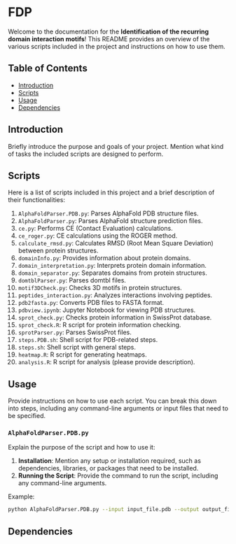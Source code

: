 # FDP

Welcome to the documentation for the **Identification of the recurring domain interaction motifs**! This README provides an overview of the various scripts included in the project and instructions on how to use them.

## Table of Contents
- [Introduction](#introduction)
- [Scripts](#scripts)
- [Usage](#usage)
- [Dependencies](#dependencies)

## Introduction

Briefly introduce the purpose and goals of your project. Mention what kind of tasks the included scripts are designed to perform.

## Scripts

Here is a list of scripts included in this project and a brief description of their functionalities:

1. `AlphaFoldParser.PDB.py`: Parses AlphaFold PDB structure files.
2. `AlphaFoldParser.py`: Parses AlphaFold structure prediction files.
3. `ce.py`: Performs CE (Contact Evaluation) calculations.
4. `ce_roger.py`: CE calculations using the ROGER method.
5. `calculate_rmsd.py`: Calculates RMSD (Root Mean Square Deviation) between protein structures.
6. `domainInfo.py`: Provides information about protein domains.
7. `domain_interpretation.py`: Interprets protein domain information.
8. `domain_separator.py`: Separates domains from protein structures.
9. `domtblParser.py`: Parses domtbl files.
10. `motif3DCheck.py`: Checks 3D motifs in protein structures.
11. `peptides_interaction.py`: Analyzes interactions involving peptides.
12. `pdb2fasta.py`: Converts PDB files to FASTA format.
13. `pdbview.ipynb`: Jupyter Notebook for viewing PDB structures.
14. `sprot_check.py`: Checks protein information in SwissProt database.
15. `sprot_check.R`: R script for protein information checking.
16. `sprotParser.py`: Parses SwissProt files.
17. `steps.PDB.sh`: Shell script for PDB-related steps.
18. `steps.sh`: Shell script with general steps.
19. `heatmap.R`: R script for generating heatmaps.
20. `analysis.R`: R script for analysis (please provide description).

## Usage

Provide instructions on how to use each script. You can break this down into steps, including any command-line arguments or input files that need to be specified.

### `AlphaFoldParser.PDB.py`

Explain the purpose of the script and how to use it:

1. **Installation**: Mention any setup or installation required, such as dependencies, libraries, or packages that need to be installed.
2. **Running the Script**: Provide the command to run the script, including any command-line arguments.

Example:
```sh
python AlphaFoldParser.PDB.py --input input_file.pdb --output output_file.txt
```

## Dependencies

